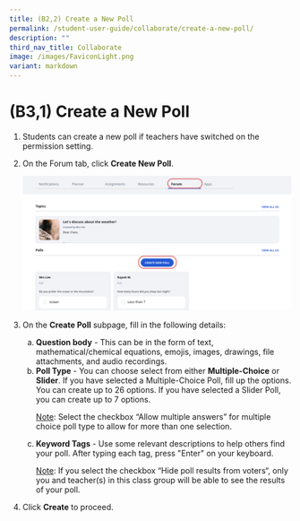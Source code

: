 ```yaml
---
title: (B2,2) Create a New Poll
permalink: /student-user-guide/collaborate/create-a-new-poll/
description: ""
third_nav_title: Collaborate
image: /images/FaviconLight.png
variant: markdown
---
```

<h1 id="-2b-create-a-new-poll">(B3,1) Create a New Poll</h1>
<ol>
<li>Students can create a new poll if teachers have switched on the permission setting.</li>
<li><p>On the Forum tab, click <strong>Create New Poll</strong>.</p>
<p><img src="/images/1Student/CO-CreatePoll1.png"></p>
</li>
<li><p>On the <strong>Create Poll</strong> subpage, fill in the following details:</p>
<ol style="list-style-type: lower-alpha;">
<li><strong>Question body</strong> - This can be in the form of text, mathematical/chemical equations, emojis, images, drawings, file attachments, and audio recordings.</li>
<li><strong>Poll Type</strong> - You can choose select from either <strong>Multiple-Choice</strong> or <strong>Slider</strong>. If you have selected a Multiple-Choice Poll, fill up the options. You can create up to 26 options. If you have selected a Slider Poll, you can create up to 7 options.</li>
	<p><u>Note</u>: Select the checkbox “Allow multiple answers” for multiple choice poll type to allow for more than one selection.</p>
<li><p><strong>Keyword Tags</strong> - Use some relevant descriptions to help others find your poll. After typing each tag, press "Enter" on your keyboard.</p>
	<p><u>Note</u>: If you select the checkbox “Hide poll results from voters“, only you and teacher(s) in this class group will be able to see the results of your poll.</p>
</li>
</ol>
</li>
<li><p>Click <strong>Create</strong> to proceed.</p>
</li>
</ol>